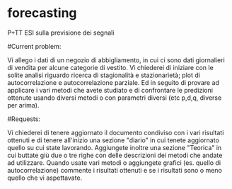 # forecasting
P+TT ESI sulla previsione dei segnali

#Current problem:

Vi allego i dati di un negozio di abbigliamento, in cui ci sono dati giornalieri di vendita per alcune categorie di vestito.
Vi chiederei di iniziare con le solite analisi riguardo ricerca di stagionalità e stazionarietà; plot di autocorrelazione e autocorrelazione parziale.
Ed in seguito di provare ad applicare i vari metodi che avete studiato e di confrontare le predizioni ottenute usando diversi metodi o con parametri diversi (etc p,d,q, diverse per arima).

#Requests:

Vi chiederei di tenere aggiornato il documento condiviso con i vari risultati ottenuti e di tenere all'inizio una sezione "diario" in cui tenete aggiornato quello su cui state lavorando.
Aggiungete inoltre una sezione "Teorica" in cui buttate giù due o tre righe con delle descrizioni dei metodi che andate ad utilizzare.
Quando usate vari metodi o aggiungete grafici (es. quello di autocorrelazione) commente i risultati ottenuti e se i risultati sono o meno quello che vi aspettavate.

